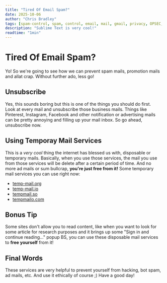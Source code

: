 ```yaml
---
title: "Tired Of Email Spam?"
date: 2025-10-06
author: "Chris Bradley"
tags: [spam-control, spam, control, email, mail, gmail, privacy, OPSEC, temp, temporary]
description: "Sublime Text is very cool!"
readtime: "1min"
---
```


# Tired Of Email Spam?
Yo! So we're going to see how we can prevent spam mails, promotion mails and allat crap. Without further ado, less go!

## Unsubscribe
Yes, this sounds boring but this is one of the things you should do first. Look at every mail and unsubscribe those business mails. Things like Pinterest, Instagram, Facebook and other notification or advertising mails can be pretty annoying and filling up your mail inbox. So go ahead, unsubscribe now.

## Using Temporay Mail Services
This is a *very cool* thing the internet has blessed us with, disposable or temporary mails. Basically, when you use those services, the mail you use from those services will be delete after a certain period of time. And no more ad mails or sum bullcrap, **you're just free from it!**
Some temporary mail services you can use right now:

 - [temp-mail.org](https://temp-mail.org/)
 - [temp-mail.io](https://temp-mail.io/)
 - [tempmail.so](https://tempmail.so/)
 - [tempmailo.com](https://tempmailo.com/)

## Bonus Tip
Some sites don't allow you to read content, like when you want to look for some article for research purposes and it brings up some "Sign in and continue reading..." popup BS, you can use these disposable mail services to **free yourself** from it!

## Final Words
These services are very helpful to prevent yourself from hacking, bot spam, ad mails, etc. And use it ethically of course ;)
Have a good day!
